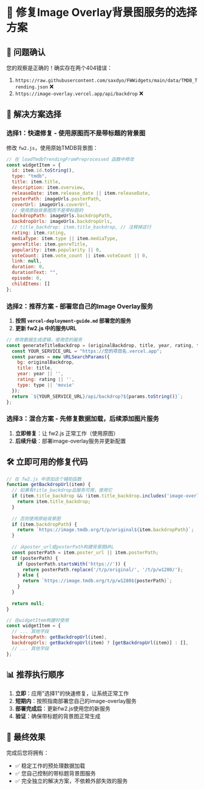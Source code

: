 # 🔧 修复Image Overlay背景图服务的选择方案

## 🚨 问题确认

您的观察是正确的！确实存在两个404错误：
1. `https://raw.githubusercontent.com/saxdyo/FWWidgets/main/data/TMDB_Trending.json` ❌
2. `https://image-overlay.vercel.app/api/backdrop` ❌

## 🎯 解决方案选择

### 选择1：快速修复 - 使用原图而不是带标题的背景图

修改 `fw2.js`，使用原始TMDB背景图：

```javascript
// 在 loadTmdbTrendingFromPreprocessed 函数中修改
const widgetItem = {
  id: item.id.toString(),
  type: "tmdb",
  title: item.title,
  description: item.overview,
  releaseDate: item.release_date || item.releaseDate,
  posterPath: imageUrls.posterPath,
  coverUrl: imageUrls.coverUrl,
  // 使用原始背景图而不是带标题的
  backdropPath: imageUrls.backdropPath,
  backdropUrls: imageUrls.backdropUrls,
  // title_backdrop: item.title_backdrop, // 注释掉这行
  rating: item.rating,
  mediaType: item.type || item.mediaType,
  genreTitle: item.genreTitle,
  popularity: item.popularity || 0,
  voteCount: item.vote_count || item.voteCount || 0,
  link: null,
  duration: 0,
  durationText: "",
  episode: 0,
  childItems: []
};
```

### 选择2：推荐方案 - 部署您自己的Image Overlay服务

1. **按照 `vercel-deployment-guide.md` 部署您的服务**
2. **更新 fw2.js 中的服务URL**

```javascript
// 修改数据生成逻辑，使用您的服务
const generateTitleBackdrop = (originalBackdrop, title, year, rating, type) => {
  const YOUR_SERVICE_URL = "https://您的项目名.vercel.app";
  const params = new URLSearchParams({
    bg: originalBackdrop,
    title: title,
    year: year || '',
    rating: rating || '',
    type: type || 'movie'
  });
  return `${YOUR_SERVICE_URL}/api/backdrop?${params.toString()}`;
};
```

### 选择3：混合方案 - 先修复数据加载，后续添加图片服务

1. **立即修复**：让 fw2.js 正常工作（使用原图）
2. **后续升级**：部署image-overlay服务并更新配置

## 🛠️ 立即可用的修复代码

```javascript
// 在 fw2.js 中添加这个辅助函数
function getBackdropUrl(item) {
  // 如果有title_backdrop且服务可用，使用它
  if (item.title_backdrop && !item.title_backdrop.includes('image-overlay.vercel.app')) {
    return item.title_backdrop;
  }
  
  // 否则使用原始背景图
  if (item.backdropPath) {
    return `https://image.tmdb.org/t/p/original${item.backdropPath}`;
  }
  
  // 从poster_url或posterPath构建背景图URL
  const posterPath = item.poster_url || item.posterPath;
  if (posterPath) {
    if (posterPath.startsWith('https://')) {
      return posterPath.replace('/t/p/original/', '/t/p/w1280/');
    } else {
      return `https://image.tmdb.org/t/p/w1280${posterPath}`;
    }
  }
  
  return null;
}

// 在widgetItem构建时使用
const widgetItem = {
  // ... 其他字段
  backdropPath: getBackdropUrl(item),
  backdropUrls: getBackdropUrl(item) ? [getBackdropUrl(item)] : [],
  // ... 其他字段
};
```

## 📊 推荐执行顺序

1. **立即**：应用"选择1"的快速修复，让系统正常工作
2. **短期内**：按照指南部署您自己的image-overlay服务  
3. **部署完成后**：更新fw2.js使用您的新服务
4. **验证**：确保带标题的背景图正常生成

## 🎉 最终效果

完成后您将拥有：
- ✅ 稳定工作的预处理数据加载
- ✅ 您自己控制的带标题背景图服务
- ✅ 完全独立的解决方案，不依赖外部失效的服务